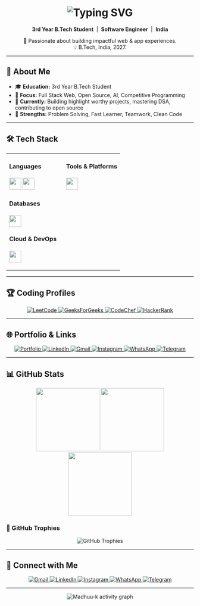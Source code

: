 <!--
  Professional GitHub Profile README for Madhuu-k
  - Clean, modern, and recruiter-friendly.
  - Premium icons from Shields.io & skillicons.dev.
  - Dark theme, responsive & no clutter.
-->

<h1 align="center">
  <img src="https://readme-typing-svg.herokuapp.com?font=Fira+Code&size=22&pause=700&color=30FDCB&center=true&vCenter=true&width=380&lines=👋+Hello%2C+I'm+Madhu;Full+Stack+Developer;Software+Engineer;Open+Source+Contributor" alt="Typing SVG" />
</h1>

<p align="center">
  <b>3rd Year B.Tech Student</b> &nbsp;|&nbsp; <b>Software Engineer</b> &nbsp;|&nbsp; <b>India</b>
</p>
<p align="center">
  🚀 Passionate about building impactful web & app experiences.<br/>
  💡 B.Tech, India, 2027.
</p>

---

## 🚀 About Me

- 🎓 <b>Education:</b> 3rd Year B.Tech Student  
- 💼 <b>Focus:</b> Full Stack Web, Open Source, AI, Competitive Programming  
- 🌱 <b>Currently:</b> Building highlight worthy projects, mastering DSA, contributing to open source  
- 🏅 <b>Strengths:</b> Problem Solving, Fast Learner, Teamwork, Clean Code  

---

## 🛠️ Tech Stack

<table>
  <tr>
    <td valign="top" width="50%">
      <h4>Languages</h4>
      <p>
        <img src="https://skillicons.dev/icons?i=c,cpp,java,python" height="32"/>
        <img src="https://skillicons.dev/icons?i=html,css,js" height="32"/>
      </p>
      <h4>Databases</h4>
      <p>
        <img src="https://skillicons.dev/icons?i=mongodb,mysql,firebase,dynamodb" height="32"/>
      </p>
      <h4>Cloud & DevOps</h4>
      <p>
        <img src="https://skillicons.dev/icons?i=aws,azure,netlify,vercel,heroku,render,docker,linux" height="32"/>
      </p>
    </td>
    <td valign="top" width="50%">
      <h4>Tools & Platforms</h4>
      <p>
        <img src="https://skillicons.dev/icons?i=git,github,vscode" height="32"/>
      </p>
    </td>
  </tr>
</table>

---

## 🏆 Coding Profiles

<div align="center">
  <a href="https://leetcode.com/u/klu2300031210/" target="_blank">
    <img src="https://img.shields.io/badge/LeetCode-FFA116?style=flat-square&logo=LeetCode&logoColor=white" alt="LeetCode"/>
  </a>
  <a href="https://auth.geeksforgeeks.org/user/user_dm4ubxhqh8u" target="_blank">
    <img src="https://img.shields.io/badge/GeeksforGeeks-2F8D46?style=flat-square&logo=geeksforgeeks&logoColor=white" alt="GeeksForGeeks"/>
  </a>
  <a href="https://www.codechef.com/users/klu2300031210" target="_blank">
    <img src="https://img.shields.io/badge/CodeChef-%23964B00?style=flat-square&logo=CodeChef&logoColor=white" alt="CodeChef"/>
  </a>
  <a href="https://www.hackerrank.com/profile/h2300031210" target="_blank">
    <img src="https://img.shields.io/badge/HackerRank-2EC866?style=flat-square&logo=HackerRank&logoColor=white" alt="HackerRank"/>
  </a>
</div>

---

## 🌐 Portfolio & Links

<div align="center">

<a href="https://madhuu-k.github.io/" target="_blank">
  <img src="https://img.shields.io/badge/Portfolio-%23000000.svg?style=for-the-badge&logo=firefox&logoColor=%23FF7139" alt="Portfolio"/>
</a>
<a href="https://www.linkedin.com/in/madhuu-k" target="_blank">
  <img src="https://img.shields.io/badge/LinkedIn-%230077B5.svg?style=for-the-badge&logo=linkedin&logoColor=white" alt="LinkedIn"/>
</a>
<a href="mailto:madhusudhan2k6@gmail.com">
  <img src="https://img.shields.io/badge/Gmail-D14836?style=for-the-badge&logo=gmail&logoColor=white" alt="Gmail"/>
</a>
<a href="https://instagram.com/madhusud.han" target="_blank">
  <img src="https://img.shields.io/badge/Instagram-%23E4405F.svg?style=for-the-badge&logo=Instagram&logoColor=white" alt="Instagram"/>
</a>
<a href="https://wa.me/917981002778" target="_blank">
  <img src="https://img.shields.io/badge/WhatsApp-25D366?style=for-the-badge&logo=whatsapp&logoColor=white" alt="WhatsApp"/>
</a>
<a href="https://t.me/Himanshu31496" target="_blank">
  <img src="https://img.shields.io/badge/Telegram-2CA5E0?style=for-the-badge&logo=telegram&logoColor=white" alt="Telegram"/>
</a>
</div>

---

## 📊 GitHub Stats

<div align="center">
  <img src="https://github-readme-stats.vercel.app/api?username=Madhuu-k&theme=tokyonight&hide_border=false&include_all_commits=true&count_private=false" height="170"/>
  <img src="https://nirzak-streak-stats.vercel.app/?user=Madhuu-k&theme=tokyonight&hide_border=false" height="170"/>
  <img src="https://github-readme-stats.vercel.app/api/top-langs/?username=Madhuu-k&theme=tokyonight&hide_border=false&layout=compact" height="170"/>
</div>

### 🏅 GitHub Trophies

<p align="center">
  <img src="https://github-profile-trophy.vercel.app/?username=Madhuu-k&theme=juicyfresh" alt="GitHub Trophies"/>
</p>

---

## 🤝 Connect with Me

<p align="center">
  <a href="mailto:madhusudhan2k6@gmail.com" target="_blank">
    <img src="https://img.shields.io/badge/Gmail-D14836?style=for-the-badge&logo=gmail&logoColor=white" alt="Gmail"/>
  </a>
  <a href="https://www.linkedin.com/in/madhuu-k" target="_blank">
    <img src="https://img.shields.io/badge/LinkedIn-%230077B5.svg?style=for-the-badge&logo=linkedin&logoColor=white" alt="LinkedIn"/>
  </a>
  <a href="https://instagram.com/madhusud.han" target="_blank">
    <img src="https://img.shields.io/badge/Instagram-%23E4405F.svg?style=for-the-badge&logo=Instagram&logoColor=white" alt="Instagram"/>
  </a>
  <a href="https://wa.me/917981002778" target="_blank">
    <img src="https://img.shields.io/badge/WhatsApp-25D366?style=for-the-badge&logo=whatsapp&logoColor=white" alt="WhatsApp"/>
  </a>
  <a href="https://t.me/Himanshu31496" target="_blank">
    <img src="https://img.shields.io/badge/Telegram-2CA5E0?style=for-the-badge&logo=telegram&logoColor=white" alt="Telegram"/>
  </a>
</p>

---

<p align="center">
  <img src="https://github-readme-activity-graph.vercel.app/graph?username=Madhuu-k&bg_color=0d1117&color=79ff97&line=79ff97&point=ffffff&area=true&hide_border=true" alt="Madhuu-k activity graph" />
</p>
